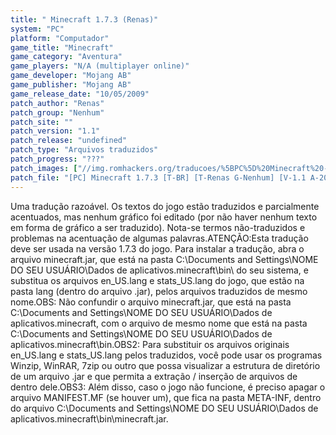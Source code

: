 ```yaml
---
title: " Minecraft 1.7.3 (Renas)"
system: "PC"
platform: "Computador"
game_title: "Minecraft"
game_category: "Aventura"
game_players: "N/A (multiplayer online)"
game_developer: "Mojang AB"
game_publisher: "Mojang AB"
game_release_date: "10/05/2009"
patch_author: "Renas"
patch_group: "Nenhum"
patch_site: ""
patch_version: "1.1"
patch_release: "undefined"
patch_type: "Arquivos traduzidos"
patch_progress: "???"
patch_images: ["//img.romhackers.org/traducoes/%5BPC%5D%20Minecraft%20-%20Renas%20-%201.png","//img.romhackers.org/traducoes/%5BPC%5D%20Minecraft%20-%20Renas%20-%202.png","//img.romhackers.org/traducoes/%5BPC%5D%20Minecraft%20-%20Renas%20-%203.png"]
patch_file: "[PC] Minecraft 1.7.3 [T-BR] [T-Renas G-Nenhum] [V-1.1 A-2011].rar"
---
```

Uma tradução razoável. Os textos do jogo estão traduzidos e parcialmente acentuados, mas nenhum gráfico foi editado (por não haver nenhum texto em forma de gráfico a ser traduzido). Nota-se termos não-traduzidos e problemas na acentuação de algumas palavras.ATENÇÃO:Esta tradução deve ser usada na versão 1.7.3 do jogo. Para instalar a tradução, abra o arquivo minecraft.jar, que está na pasta C:\Documents and Settings\NOME DO SEU USUÁRIO\Dados de aplicativos\.minecraft\bin\ do seu sistema, e substitua os arquivos en_US.lang e stats_US.lang do jogo, que estão na pasta lang (dentro do arquivo .jar), pelos arquivos traduzidos de mesmo nome.OBS: Não confundir o arquivo minecraft.jar, que está na pasta C:\Documents and Settings\NOME DO SEU USUÁRIO\Dados de aplicativos\.minecraft\, com o arquivo de mesmo nome que está na pasta C:\Documents and Settings\NOME DO SEU USUÁRIO\Dados de aplicativos\.minecraft\bin\.OBS2: Para substituir os arquivos originais en_US.lang e stats_US.lang pelos traduzidos, você pode usar os programas Winzip, WinRAR, 7zip ou outro que possa visualizar a estrutura de diretório de um arquivo .jar e que permita a extração / inserção de arquivos de dentro dele.OBS3: Além disso, caso o jogo não funcione, é preciso apagar o arquivo MANIFEST.MF (se houver um), que fica na pasta META-INF, dentro do arquivo C:\Documents and Settings\NOME DO SEU USUÁRIO\Dados de aplicativos\.minecraft\bin\minecraft.jar.